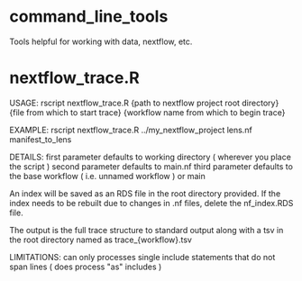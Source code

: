 # command_line_tools
Tools helpful for working with data, nextflow, etc.


# nextflow_trace.R
USAGE:
rscript nextflow_trace.R {path to nextflow project root directory} {file from which to start trace} {workflow name from which to begin trace}

EXAMPLE:
rscript nextflow_trace.R ../my_nextflow_project lens.nf manifest_to_lens

DETAILS:
first parameter defaults to working directory ( wherever you place the script )
second parameter defaults to main.nf
third parameter defaults to the base workflow ( i.e. unnamed workflow ) or main

An index will be saved as an RDS file in the root directory provided. If the index needs to be rebuilt due to changes in .nf files, delete the nf_index.RDS file.

The output is the full trace structure to standard output along with a tsv in the root directory named as trace_{workflow}.tsv

LIMITATIONS:
can only processes single include statements that do not span lines
( does process "as" includes )